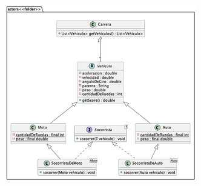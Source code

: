 ![Diagram classes](../../out/EjerciciosIntegradoresP2/Dakar/diagrams/diagram/diagram.png?raw=true "Diagram classes")